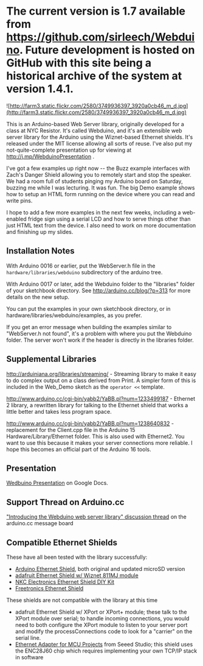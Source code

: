 # The current version is 1.7 available from https://github.com/sirleech/Webduino.  Future development is hosted on GitHub with this site being a historical archive of the system at version 1.4.1. #

![http://farm3.static.flickr.com/2580/3749936397_3920a0cb46_m_d.jpg](http://farm3.static.flickr.com/2580/3749936397_3920a0cb46_m_d.jpg)

This is an Arduino-based Web Server library, originally developed for a class at NYC Resistor.  It's called Webduino, and it's an extensible web server library for the Arduino using the Wiznet-based Ethernet shields.  It's released under the MIT license allowing all sorts of reuse.  I've also put my not-quite-complete presentation up for viewing at http://j.mp/WebduinoPresentation .

I've got a few examples up right now -- the Buzz example interfaces with Zach's Danger Shield allowing you to remotely start and stop the speaker.  We had a room full of students pinging my Arduino board on Saturday, buzzing me while I was lecturing.  It was fun.  The big Demo example shows how to setup an HTML form running on the device where you can read and write pins.

I hope to add a few more examples in the next few weeks, including a web-enabled fridge sign using a serial LCD and how to serve things other than just HTML text from the device.  I also need to work on more documentation and finishing up my slides.

## Installation Notes ##

With Arduino 0016 or earlier, put the WebServer.h file in the
`hardware/libraries/webduino` subdirectory of the arduino tree.

With Arduino 0017 or later, add the Webduino folder to the "libraries"
folder of your sketchbook directory.  See
http://arduino.cc/blog/?p=313 for more details on the new setup.

You can put the examples in your own sketchbook directory, or in
hardware/libraries/webduino/examples, as you prefer.

If you get an error message when building the examples similar to
"WebServer.h not found", it's a problem with where you put the
Webduino folder.  The server won't work if the header is directly in
the libraries folder.

## Supplemental Libraries ##

http://arduiniana.org/libraries/streaming/ - Streaming library to make it easy to do complex output on a class derived from Print.  A simpler form of this is included in the Web\_Demo sketch as the `operator <<` template.

http://www.arduino.cc/cgi-bin/yabb2/YaBB.pl?num=1233499187 - Ethernet 2 library, a rewritten library for talking to the Ethernet shield that works a little better and takes less program space.

http://www.arduino.cc/cgi-bin/yabb2/YaBB.pl?num=1238640832 - replacement for the Client.cpp file in the Arduino 15 Hardware/Library/Ethernet folder.  This is also used with Ethernet2.  You want to use this because it makes your server connections more reliable.  I hope this becomes an official part of the Arduino 16 tools.

## Presentation ##

[Wedbuino Presentation](http://docs.google.com/present/view?id=dd8gqxt8_5c8w9qfg3) on Google Docs.

## Support Thread on Arduino.cc ##

["Introducing the Webduino web server library" discussion thread](http://www.arduino.cc/cgi-bin/yabb2/YaBB.pl?num=1238478357) on the arduino.cc message board

## Compatible Ethernet Shields ##

These have all been tested with the library successfully:

  * [Arduino Ethernet Shield](http://arduino.cc/en/Main/ArduinoEthernetShield), both original and updated microSD version
  * [adafruit Ethernet Shield w/ Wiznet 811MJ module](http://www.adafruit.com/index.php?main_page=product_info&cPath=17_21&products_id=83&zenid=e8b1e70a0bcb187eef3dd5d9554a750c)
  * [NKC Electronics Ethernet Shield DIY Kit](http://www.nkcelectronics.com/nkc-ethernet-shield-for-arduino-mega--duemilanove--diecimila-diy-kit.html)
  * [Freetronics Ethernet Shield](http://www.freetronics.com/products/ethernet-shield-with-poe)

These shields are not compatible with the library at this time

  * adafruit Ethernet Shield w/ XPort or XPort+ module; these talk to the XPort module over serial; to handle incoming connections, you would need to both configure the XPort module to listen to your server port and modify the processConnections code to look for a "carrier" on the serial line.
  * [Ethernet Adapter for MCU Projects](http://www.seeedstudio.com/depot/ethernet-adapter-for-mcu-projects-p-160.html) from Seeed Studio; this shield uses the ENC28J60 chip which requires implementing your own TCP/IP stack in software